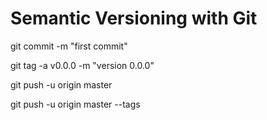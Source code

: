 # Semantic Versioning with Git

git commit -m "first commit"

git tag -a v0.0.0 -m "version 0.0.0"

git push -u origin master

git push -u origin master --tags
